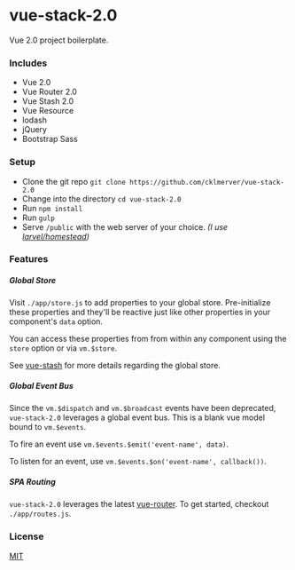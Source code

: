 # vue-stack-2.0
Vue 2.0 project boilerplate.

### Includes
* Vue 2.0
* Vue Router 2.0
* Vue Stash 2.0
* Vue Resource
* lodash
* jQuery
* Bootstrap Sass

### Setup
* Clone the git repo `git clone https://github.com/cklmerver/vue-stack-2.0`
* Change into the directory `cd vue-stack-2.0`
* Run `npm install`
* Run `gulp`
* Serve `/public` with the web server of your choice. _(I use [larvel/homestead](https://github.com/laravel/homestead))_

### Features

##### Global Store
Visit `./app/store.js` to add properties to your global store. Pre-initialize these properties and they'll be reactive 
just like other properties in your component's `data` option.
 
You can access these properties from from within any component using the `store` option or via `vm.$store`. 
 
See [vue-stash](https://github.com/cklmercer/vue-stash) for more details regarding the global store.
 
##### Global Event Bus
Since the `vm.$dispatch` and `vm.$broadcast` events have been deprecated, `vue-stack-2.0` leverages a global event bus. 
This is a blank vue model bound to `vm.$events`. 

To fire an event use `vm.$events.$emit('event-name', data)`.

To listen for an event, use `vm.$events.$on('event-name', callback())`.

##### SPA Routing
`vue-stack-2.0` leverages the latest [vue-router](https://github.com/vuejs/vue-router). To get started, checkout
`./app/routes.js`.
 

### License
[MIT](http://opensource.org/licenses/MIT)